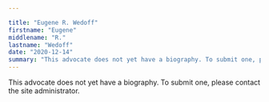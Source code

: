 ```yaml
---

title: "Eugene R. Wedoff"
firstname: "Eugene"
middlename: "R."
lastname: "Wedoff"
date: "2020-12-14"
summary: "This advocate does not yet have a biography. To submit one, please contact the site administrator."
---
```

This advocate does not yet have a biography. To submit one, please contact the site administrator.


